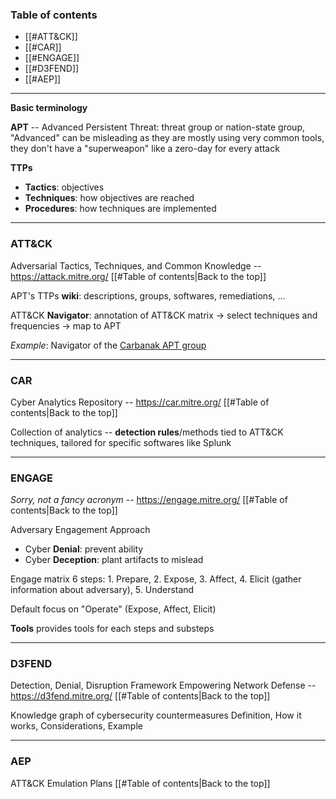 ### Table of contents
- [[#ATT&CK]]
- [[#CAR]]
- [[#ENGAGE]]
- [[#D3FEND]]
- [[#AEP]]

___
**Basic terminology**

**APT** -- Advanced Persistent Threat: threat group or nation-state group, "Advanced" can be misleading as they are mostly using very common tools, they don't have a "superweapon" like a zero-day for every attack

**TTPs**
- **Tactics**: objectives
- **Techniques**: how objectives are reached
- **Procedures**: how techniques are implemented

___
### ATT&CK
Adversarial Tactics, Techniques, and Common Knowledge -- https://attack.mitre.org/
[[#Table of contents|Back to the top]]

APT's TTPs **wiki**: descriptions, groups, softwares, remediations, ...

ATT&CK **Navigator**: annotation of ATT&CK matrix $\rightarrow$ select techniques and frequencies $\rightarrow$ map to APT

*Example*: Navigator of the [Carbanak APT group](https://mitre-attack.github.io/attack-navigator//#layerURL=https%3A%2F%2Fattack.mitre.org%2Fgroups%2FG0008%2FG0008-enterprise-layer.json)

___
### CAR
Cyber Analytics Repository -- https://car.mitre.org/
[[#Table of contents|Back to the top]]

Collection of analytics -- **detection rules**/methods tied to ATT&CK techniques, tailored for specific softwares like Splunk

___
### ENGAGE
*Sorry, not a fancy acronym* -- https://engage.mitre.org/
[[#Table of contents|Back to the top]]

Adversary Engagement Approach
- Cyber **Denial**: prevent ability
- Cyber **Deception**: plant artifacts to mislead

Engage matrix 6 steps: 1. Prepare, 2. Expose, 3. Affect, 4. Elicit (gather information about adversary), 5. Understand

Default focus on "Operate" (Expose, Affect, Elicit)

**Tools** provides tools for each steps and substeps

___
### D3FEND
Detection, Denial, Disruption Framework Empowering Network Defense -- https://d3fend.mitre.org/
[[#Table of contents|Back to the top]]

Knowledge graph of cybersecurity countermeasures
Definition, How it works, Considerations, Example

___
### AEP
ATT&CK Emulation Plans
[[#Table of contents|Back to the top]]

